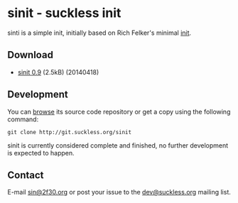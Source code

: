 sinit - suckless init
=====================

sinti is a simple init, initially based on Rich Felker's minimal [init](https://gist.github.com/rofl0r/6168719).

Download
--------
* [sinit 0.9](http://dl.suckless.org/sinit/sinit-0.9.tar.gz) (2.5kB) (20140418)

Development
-----------
You can [browse](http://git.suckless.org/sinit) its source code repository or get
a copy using the following command:

`git clone http://git.suckless.org/sinit`

sinit is currently considered complete and finished, no further development is
expected to happen.

Contact
-------
E-mail [sin@2f30.org](mailto:sin@2f30.org) or post your issue to the
dev@suckless.org mailing list.

